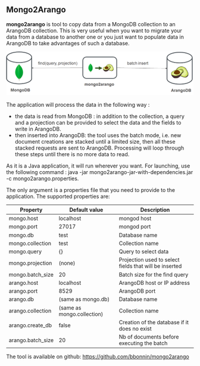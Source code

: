 ## Mongo2Arango

**mongo2arango** is tool to copy data from a MongoDB collection to an ArangoDB collection.
This is very useful when you want to migrate your data from a database to another one or you just want to populate data in ArangoDB to take advantages of such a database.

![mongo2arango](images/mongo2arango.png)

The application will process the data in the following way :
* the data is read from MongoDB : in addition to the collection, a query and a projection can be provided to select the data and the fields to write in ArangoDB.
* then inserted into ArangoDB: the tool uses the batch mode, i.e. new document creations are stacked until a limited size, then all these stacked requests are sent to ArangoDB.
Processing will loop through these steps until there is no more data to read.

As it is a Java application, it will run wherever you want. For launching, use the following command : java -jar mongo2arango-jar-with-dependencies.jar -c mongo2arango.properties.

The only argument is a properties file that you need to provide to the application.
The supported properties are:


Property                   | Default value              | Description
-------------------------- | -------------------------- | ----------------------------------------------------------------------
mongo.host                 | localhost                  | mongod host
mongo.port                 | 27017                      | mongod port
mongo.db                   | test                       | Database name
mongo.collection           | test                       | Collection name
mongo.query                | {}                         | Query to select data 
mongo.projection           | (none)                     | Projection used to select fields that will be inserted
mongo.batch_size           | 20                         | Batch size for the find query
arango.host                | localhost                  | ArangoDB host or IP address
arango.port                | 8529                       | ArangoDB port
arango.db                  | (same as mongo.db)         | Database name
arango.collection          | (same as mongo.collection) | Collection name
arango.create_db           | false                      | Creation of the database if it does no exist
arango.batch_size          | 20                         | Nb of documents before executing the batch


The tool is available on github: https://github.com/bbonnin/mongo2arango
